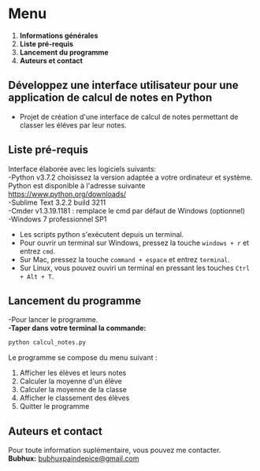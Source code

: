 # Menu   
1. **Informations générales**   
2. **Liste pré-requis**   
3. **Lancement du programme**   
4. **Auteurs et contact**   


## Développez une interface utilisateur pour une application de calcul de notes en Python   
- Projet de création d'une interface de calcul de notes permettant de classer les éléves par leur notes.   

## Liste pré-requis   
Interface élaborée avec les logiciels suivants:   
-Python v3.7.2 choisissez la version adaptée a votre ordinateur et système. Python est disponible à l'adresse suivante   
 https://www.python.org/downloads/   
-Sublime Text 3.2.2 build 3211   
-Cmder v1.3.19.1181 : remplace le cmd par défaut de Windows (optionnel)   
-Windows 7 professionnel SP1   

- Les scripts python s'exécutent depuis un terminal.   
- Pour ouvrir un terminal sur Windows, pressez la touche ```windows + r``` et entrez ```cmd```.   
- Sur Mac, pressez la touche ```command + espace``` et entrez ```terminal```.   
- Sur Linux, vous pouvez ouviri un terminal en pressant les touches ```Ctrl + Alt + T```.   
 
## Lancement du programme   
-Pour lancer le programme.   
**-Taper dans votre terminal la commande:**   
```bash
python calcul_notes.py
```   
Le programme se compose du menu suivant :   

1. Afficher les élèves et leurs notes   
2. Calculer la moyenne d'un élève    
3. Calculer la moyenne de la classe   
4. Afficher le classement des élèves   
5. Quitter le programme   

## Auteurs et contact   
Pour toute information suplémentaire, vous pouvez me contacter.   
**Bubhux:** bubhuxpaindepice@gmail.com   